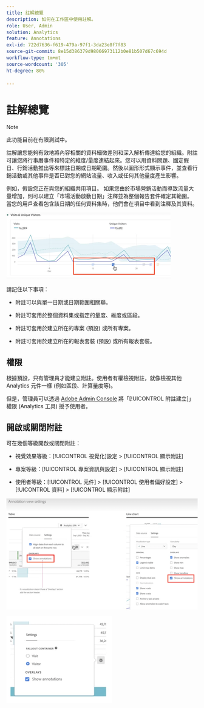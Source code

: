 ```yaml
---
title: 註解總覽
description: 如何在工作區中使用註解。
role: User, Admin
solution: Analytics
feature: Annotations
exl-id: 722d7636-f619-479a-97f1-3da23e8f7f83
source-git-commit: 8e15d386379d98066973112b0e81b507d67c694d
workflow-type: tm+mt
source-wordcount: '305'
ht-degree: 80%

---
```


# 註解總覽

>[!NOTE]
>
>此功能目前在有限測試中。

註解讓您能夠有效地將內容相關的資料細微差別和深入解析傳達給您的組織。附註可讓您將行事曆事件和特定的維度/量度連結起來。您可以用資料問題、國定假日、行銷活動推出等來標註日期或日期範圍。然後以圖形形式顯示事件，並查看行銷活動或其他事件是否已對您的網站流量、收入或任何其他量度產生影響。

例如，假設您正在與您的組織共用項目。 如果您由於市場營銷活動而導致流量大量增加，則可以建立「市場活動啟動日期」注釋並為整個報告套件確定其範圍。 當您的用戶查看包含該日期的任何資料集時，他們會在項目中看到注釋及其資料。

![](assets/multi-day.png)

請記住以下事項：

* 附註可以與單一日期或日期範圍相關聯。

* 附註可套用於整個資料集或指定的量度、維度或區段。

* 附註可套用於建立所在的專案 (預設) 或所有專案。

* 附註可套用於建立所在的報表套裝 (預設) 或所有報表套裝。

## 權限

根據預設，只有管理員才能建立附註。使用者有權檢視附註，就像檢視其他 Analytics 元件一樣 (例如區段、計算量度等)。

但是，管理員可以透過 [Adobe Admin Console](https://experienceleague.adobe.com/docs/analytics/admin/admin-console/permissions/analytics-tools.html?lang=zh-Hant) 將「[!UICONTROL 附註建立]」權限 (Analytics 工具) 授予使用者。

## 開啟或關閉附註

可在幾個等級開啟或關閉附註：

* 視覺效果等級：[!UICONTROL 視覺化]設定 > [!UICONTROL 顯示附註]

* 專案等級：[!UICONTROL 專案資訊與設定] > [!UICONTROL 顯示附註]

* 使用者等級：[!UICONTROL 元件] > [!UICONTROL 使用者偏好設定] > [!UICONTROL 資料] > [!UICONTROL 顯示附註]

![](assets/show-ann.png)

![](assets/show-ann2.png)
